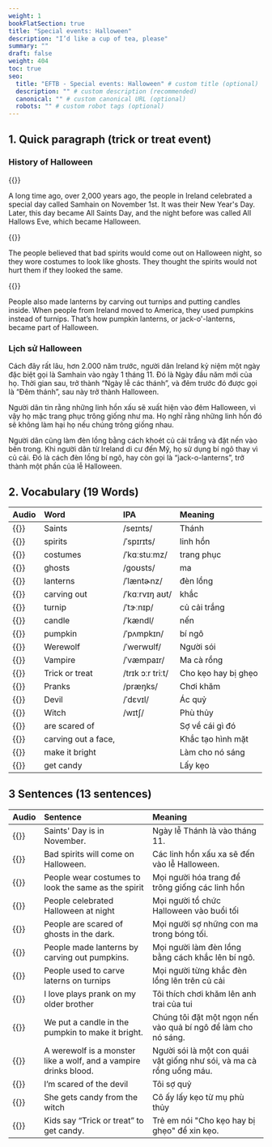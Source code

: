 ```yaml
---
weight: 1
bookFlatSection: true
title: "Special events: Halloween"
description: "I’d like a cup of tea, please"
summary: ""
draft: false
weight: 404
toc: true
seo:
  title: "EFTB - Special events: Halloween" # custom title (optional)
  description: "" # custom description (recommended)
  canonical: "" # custom canonical URL (optional)
  robots: "" # custom robot tags (optional)
---
```


## 1. Quick paragraph (trick or treat event)

### __History of Halloween__

{{<audio-with-controls src="audio/halloween/paragraphs/passage_1.wav">}}

 A long time ago, over 2,000 years ago, the people in Ireland celebrated a special day called Samhain on November 1st. It was their New Year's Day. Later, this day became All Saints Day, and the night before was called All Hallows Eve, which became Halloween.

{{<audio-with-controls src="audio/halloween/paragraphs/passage_2.wav">}}

 The people believed that bad spirits would come out on Halloween night, so they wore costumes to look like ghosts. They thought the spirits would not hurt them if they looked the same.

{{<audio-with-controls src="audio/halloween/paragraphs/passage_3.wav">}}

 People also made lanterns by carving out turnips and putting candles inside. When people from Ireland moved to America, they used pumpkins instead of turnips. That’s how pumpkin lanterns, or jack-o'-lanterns, became part of Halloween.

### __Lịch sử Halloween__

Cách đây rất lâu, hơn 2.000 năm trước, người dân Ireland kỷ niệm một ngày đặc biệt gọi là Samhain vào ngày 1 tháng 11. Đó là Ngày đầu năm mới của họ. Thời gian sau, trở thành “Ngày lễ các thánh”, và đêm trước đó được gọi là “Đêm thánh”, sau này trở thành Halloween.

Người dân tin rằng những linh hồn xấu sẽ xuất hiện vào đêm Halloween, vì vậy họ mặc trang phục trông giống như ma. Họ nghĩ rằng những linh hồn đó sẽ không làm hại họ nếu chúng trông giống nhau.

Người dân cũng làm đèn lồng bằng cách khoét củ cải trắng và đặt nến vào bên trong. Khi người dân từ Ireland di cư đến Mỹ, họ sử dụng bí ngô thay vì củ cải. Đó là cách đèn lồng bí ngô, hay còn gọi là “jack-o-lanterns”, trở thành một phần của lễ Halloween.

## 2. Vocabulary (19 Words)

| Audio                                                                           | Word                | IPA              | Meaning             |
|:--------------------------------------------------------------------------------|:--------------------|:-----------------|:--------------------|
| {{<audio-player src="audio/halloween/vocabularies/00_Saints.wav">}}             | Saints              | /seɪnts/         | Thánh               |
| {{<audio-player src="audio/halloween/vocabularies/01_spirits.wav">}}            | spirits             | /ˈspɪrɪts/       | linh hồn            |
| {{<audio-player src="audio/halloween/vocabularies/02_costumes.wav">}}           | costumes            | /ˈkɑːstuːmz/     | trang phục          |
| {{<audio-player src="audio/halloween/vocabularies/03_ghosts.wav">}}             | ghosts              | /ɡoʊsts/         | ma                  |
| {{<audio-player src="audio/halloween/vocabularies/04_lanterns.wav">}}           | lanterns            | /ˈlæntɚnz/       | đèn lồng            |
| {{<audio-player src="audio/halloween/vocabularies/05_carving_out.wav">}}        | carving out         | /ˈkɑːrvɪŋ aʊt/   | khắc                |
| {{<audio-player src="audio/halloween/vocabularies/06_turnip.wav">}}             | turnip              | /ˈtɝːnɪp/        | củ cải trắng        |
| {{<audio-player src="audio/halloween/vocabularies/07_candle.wav">}}             | candle              | /ˈkændl/         | nến                 |
| {{<audio-player src="audio/halloween/vocabularies/08_pumpkin.wav">}}            | pumpkin             | /ˈpʌmpkɪn/       | bí ngô              |
| {{<audio-player src="audio/halloween/vocabularies/09_Werewolf.wav">}}           | Werewolf            | /ˈwerwʊlf/       | Người sói           |
| {{<audio-player src="audio/halloween/vocabularies/10_Vampire.wav">}}            | Vampire             | /ˈvæmpaɪr/       | Ma cà rồng          |
| {{<audio-player src="audio/halloween/vocabularies/11_Trick_or_treat.wav">}}     | Trick or treat      | /trɪk ɔːr triːt/ | Cho kẹo hay bị ghẹo |
| {{<audio-player src="audio/halloween/vocabularies/12_Pranks.wav">}}             | Pranks              | /præŋks/         | Chơi khăm           |
| {{<audio-player src="audio/halloween/vocabularies/13_Devil.wav">}}              | Devil               | /ˈdɛvɪl/         | Ác quỷ              |
| {{<audio-player src="audio/halloween/vocabularies/14_Witch.wav">}}              | Witch               | /wɪtʃ/           | Phù thủy            |
| {{<audio-player src="audio/halloween/vocabularies/15_are_scared_of.wav">}}      | are scared of       |                  | Sợ về cái gì đó     |
| {{<audio-player src="audio/halloween/vocabularies/16_carving_out_a_face.wav">}} | carving out a face, |                  | Khắc tạo hình mặt   |
| {{<audio-player src="audio/halloween/vocabularies/17_make_it_bright.wav">}}     | make it bright      |                  | Làm cho nó sáng     |
| {{<audio-player src="audio/halloween/vocabularies/18_get_candy.wav">}}          | get candy           |                  | Lấy kẹo             |

## 3 Sentences (13 sentences)

| Audio                                                                                                                    | Sentence                                                         | Meaning                                                              |
|:-------------------------------------------------------------------------------------------------------------------------|:-----------------------------------------------------------------|:---------------------------------------------------------------------|
| {{<audio-player src="audio/halloween/sentences/00_Saints_Day_is_in_November.wav">}}                                      | Saints' Day is in November.                                      | Ngày lễ Thánh là vào tháng 11.                                       |
| {{<audio-player src="audio/halloween/sentences/01_Bad_spirits_will_come_on_Halloween.wav">}}                             | Bad spirits will come on Halloween.                              | Các linh hồn xấu xa sẽ đến vào lễ Halloween.                         |
| {{<audio-player src="audio/halloween/sentences/02_People_wear_costumes_to_look_the_same_as_the_spirit.wav">}}            | People wear costumes to look the same as the spirit              | Mọi người hóa trang để trông giống các linh hồn                      |
| {{<audio-player src="audio/halloween/sentences/03_People_celebrated_Halloween_at_night.wav">}}                           | People celebrated Halloween at night                             | Mọi người tổ chức Halloween vào buổi tối                             |
| {{<audio-player src="audio/halloween/sentences/04_People_are_scared_of_ghosts_in_the_dark.wav">}}                        | People are scared of ghosts in the dark.                         | Mọi người sợ những con ma trong bóng tối.                            |
| {{<audio-player src="audio/halloween/sentences/05_People_made_lanterns_by_carving_out_pumpkins.wav">}}                   | People made lanterns by carving out pumpkins.                    | Mọi người làm đèn lồng bằng cách khắc lên bí ngô.                    |
| {{<audio-player src="audio/halloween/sentences/06_People_used_to_carve_laterns_on_turnips.wav">}}                        | People used to carve laterns on turnips                          | Mọi người từng khắc đèn lồng lên trên củ cải                         |
| {{<audio-player src="audio/halloween/sentences/07_I_love_plays_prank_on_my_older_brother.wav">}}                         | I love plays prank on my older brother                           | Tôi thích chơi khăm lên anh trai của tui                             |
| {{<audio-player src="audio/halloween/sentences/08_We_put_a_candle_in_the_pumpkin_to_make_it_bright.wav">}}               | We put a candle in the pumpkin to make it bright.                | Chúng tôi đặt một ngọn nến vào quả bí ngô để làm cho nó sáng.        |
| {{<audio-player src="audio/halloween/sentences/09_A_werewolf_is_a_monster_like_a_wolf_and_a_vampire_drinks_blood.wav">}} | A werewolf is a monster like a wolf, and a vampire drinks blood. | Người sói là một con quái vật giống như sói, và ma cà rồng uống máu. |
| {{<audio-player src="audio/halloween/sentences/10_I’m_scared_of_the_devil.wav">}}                                        | I’m scared of the devil                                          | Tôi sợ quỷ                                                           |
| {{<audio-player src="audio/halloween/sentences/11_She_gets_candy_from_the_witch.wav">}}                                  | She gets candy from the witch                                    | Cô ấy lấy kẹo từ mụ phù thủy                                         |
| {{<audio-player src="audio/halloween/sentences/12_Kids_say_“Trick_or_treat”_to_get_candy.wav">}}                         | Kids say “Trick or treat” to get candy.                          | Trẻ em nói "Cho kẹo hay bị ghẹo" để xin kẹo.                         |
